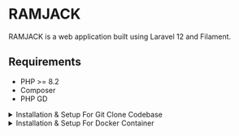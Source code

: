 # RAMJACK

RAMJACK is a web application built using Laravel 12 and Filament.

## Requirements

-   PHP >= 8.2
-   Composer
-   PHP GD

<details>
<summary>
Installation & Setup For Git Clone Codebase
</summary>

1. Install PHP, Composer, and PHP GD

    Make sure PHP 8.2+, Composer and PHP GD are installed on your system.

2. Clone the repository
    ```bash
    git clone https://github.com/FederalNexusInc/laravel-docker.git
    cd laravel-docker
    ```

3. Install dependencies
    ```bash
    composer install
    ```

4. Create environment file

    Copy the sample environment file and configure it as needed.

    ```bash
    cp .env.sample .env
    ```

5. Generate application key

    ```bash
    php artisan key:generate
    ```

6. Run database migrations and Seed the database

    ```bash
    php artisan migrate
    php artisan db:seed
    ```

7. Set up Filament Shield

    Generate necessary permissions and assign a super admin:

    ```bash
    php artisan shield:generate --all
    php artisan shield:super-admin
    ```

8. Start the development server

    ```bash
    php artisan serve
    ```

    The application will be available at: http://localhost:8000
</details>


<details>
<summary>
Installation & Setup For Docker Container
</summary>

1. Clone the repository
    ```bash
    git clone https://github.com/FederalNexusInc/laravel-docker.git
    cd laravel-docker
    ```

2. Install dependencies
    ```bash
    composer install

3. Run Docker Compose
    ```yml
    services:
        database:
            restart: unless-stopped
            image: mysql
            ports:
            - 3306:3306
            environment:
            - MYSQL_ROOT_PASSWORD=passwordHere
            volumes:
            - mysql-persistent:/var/lib/mysql
            networks:
            - ramJackApp

        php:
            build: .
            expose:
            - 9000
            container_name: php_container
            volumes:
            - ./src:/var/www/html
            - yourENVFilePathHere:/var/www/html/.env
            networks:
            - ramJackApp
            command: >
            sh -c "chown -R www-data:www-data /var/www/html/storage /var/www/html/bootstrap/cache &&
            chmod -R 775 /var/www/html/storage /var/www/html/bootstrap/cache &&
            php-fpm"

        caddy:
            image: caddy:latest
            volumes:
            - yorCaddyfileHere:/etc/caddy/Caddyfile
            - ./src:/var/www/html
            ports:
            - 5001:80
            depends_on:
            - php
            networks:
            - ramJackApp

        store:
            restart: unless-stopped
            image: redis:alpine
            volumes:
            - redis-persistent:/data
            networks:
            - ramJackApp

        volumes:
        redis-persistent:
        mysql-persistent:

        networks:
        ramJackApp:
            driver: bridge
    ```

4. Access The PHP Container
    ```bash
    docker exec -it php_container sh
    ```

5. Run The Setup Script
    ```bash
    ./setup.sh
    ```
    
### NOTE:
If running on local use the instructions above and comment out lines 25-27 src/app/Providers/AppServiceProvider.php. 

If deploying then leave src/app/Providers/AppServiceProvider.php as is and change the php service out for:
```yml
php:
    image: ghcr.io/federalnexusinc/laravel-docker:latest
    expose:
      - 9000
    container_name: php_container
    volumes:
      - src:/var/www/html
      - /var/lib/docker/volumes/ramJackApp/_data/.env:/var/www/html/.env
    networks:
      - ramJackApp
    command: >
      sh -c "chown -R www-data:www-data /var/www/html/storage /var/www/html/bootstrap/cache &&
      chmod -R 775 /var/www/html/storage /var/www/html/bootstrap/cache &&
      php-fpm"
```
</details>